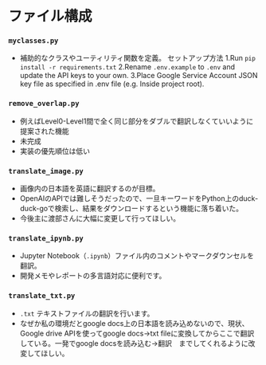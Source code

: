 # ファイル構成

### `myclasses.py`
- 補助的なクラスやユーティリティ関数を定義。
 セットアップ方法
  1.Run  `pip install -r requirements.txt`
  2.Rename `.env.example` to `.env` and update the API keys to your own. 
  3.Place Google Service Account JSON key file as specified in .env file (e.g. Inside project root).

### `remove_overlap.py`
- 例えばLevel0-Level1間で全く同じ部分をダブルで翻訳しなくていいように提案された機能
- 未完成
- 実装の優先順位は低い

### `translate_image.py`
- 画像内の日本語を英語に翻訳するのが目標。
- OpenAIのAPIでは難しそうだったので、一旦キーワードをPython上のduck-duck-goで検索し、結果をダウンロードするという機能に落ち着いた。
- 今後主に渡部さんに大幅に変更して行ってほしい。

### `translate_ipynb.py`
- Jupyter Notebook（`.ipynb`）ファイル内のコメントやマークダウンセルを翻訳。
- 開発メモやレポートの多言語対応に便利です。

### `translate_txt.py`
- `.txt` テキストファイルの翻訳を行います。
- なぜか私の環境だとgoogle docs上の日本語を読み込めないので、現状、Google drive APIを使ってgoogle docs→txt fileに変換してからここで翻訳している。一発でgoogle docsを読み込む→翻訳　までしてくれるように改変してほしい。
